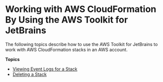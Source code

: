# Working with AWS CloudFormation By Using the AWS Toolkit for JetBrains<a name="cloudformation"></a>

The following topics describe how to use the AWS Toolkit for JetBrains to work with AWS CloudFormation stacks in an AWS account\.

**Topics**
+ [Viewing Event Logs for a Stack](cloudformation-logs.md)
+ [Deleting a Stack](cloudformation-delete.md)